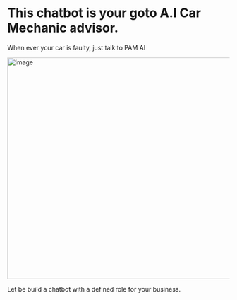 # This chatbot is your goto A.I Car Mechanic advisor.
When ever your car is faulty, just talk to PAM AI

<img width="938" height="501" alt="image" src="https://github.com/user-attachments/assets/45debacd-c8e4-43ea-aec2-2b7174619b93" />

Let be build a chatbot with a defined role for your business.
